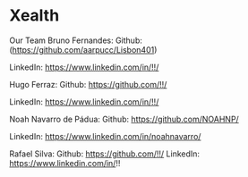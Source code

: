 # Xealth


Our Team
Bruno Fernandes:
Github: (https://github.com/aarpucc/Lisbon401)

LinkedIn: https://www.linkedin.com/in/!!/

Hugo Ferraz:
Github: https://github.com/!!/

LinkedIn: https://www.linkedin.com/in/!!/

Noah Navarro de Pádua:
Github: https://github.com/NOAHNP/

LinkedIn: https://www.linkedin.com/in/noahnavarro/

Rafael Silva:
Github: https://github.com/!!/
LinkedIn: https://www.linkedin.com/in/!!

